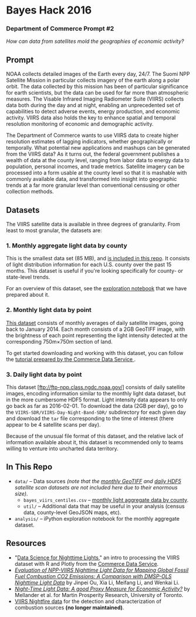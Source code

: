 # Bayes Hack 2016

### Department of Commerce Prompt #2

_How can data from satellites mold the geographies of economic activity?_

## Prompt

NOAA collects detailed images of the Earth every day, 24/7. The Suomi NPP Satellite Mission in particular collects imagery of the earth along a polar orbit. The data collected by this mission has been of particular significance for earth scientists, but the data can be used for far more than atmospheric measures. The Visable Infrared Imaging Radiometer Suite (VIIRS) collects data both during the day and at night, enabling an unprecedented set of capabilities to detect adverse events, energy production, and economic activity. VIIRS data also holds the key to enhance spatial and temporal resolution monitoring of economic and demographic activity.

The Department of Commerce wants to use VIIRS data to create higher resolution estimates of lagging indicators, whether geographically or temporally. What potential new applications and mashups can be generated from the VIIRS data? As it turns out, the federal government publishes a wealth of data at the county level, ranging from labor data to energy data to population, personal incomes, and trade metrics. Satellite imagery can be processed into a form usable at the county level so that it is mashable with commonly available data, and transformed into insight into geographic trends at a far more granular level than conventional censusing or other collection methods.

## Datasets

The VIIRS satellite data is available in three degrees of granularity. From least to most granular, the datasets are:

### 1. Monthly aggregate light data by county

This is the smallest data set (85 MB), and [is included in this repo](https://github.com/bayesimpact/bayeshack-commerce-satellite/blob/master/data/bayes_viirs_centiles.csv). It consists of light distribution information for each U.S. county over the past 15 months. This dataset is useful if you're looking specifically for county- or state-level trends.

For an overview of this dataset, see the [exploration notebook](https://github.com/bayesimpact/bayeshack-commerce-satellite/blob/master/analysis/VIIRS_centiles_exploration.ipynb) that we have prepared about it.

### 2. Monthly light data by point

[This dataset](http://ngdc.noaa.gov/eog/viirs/download_monthly.html) consists of monthly averages of daily satellite images, going back to January 2014. Each month consists of a 2GB GeoTIFF image, with the brightness of each point representing the light intensity detected at the corresponding 750m×750m section of land.

To get started downloading and working with this dataset, you can follow the [tutorial prepared by the Commerce Data Service ](http://commercedataservice.github.io/tutorial_viirs_part1).

### 3. Daily light data by point

This dataset [ftp://ftp-npp.class.ngdc.noaa.gov/] consists of daily satellite images, encoding information similar to the monthly light data dataset, but in the more cumbersome HDF5 format. Light intensity data appears to only go back as far as 2016-02-01. To download the data (2GB per day), go to the `VIIRS-SDR/VIIRS-Day-Night-Band-SDR/` subdirectory for each given day and download the `tar` file corresponding to the time of interest (there appear to be 4 satellite scans per day).

Because of the unusual file format of this dataset, and the relative lack of information available about it, this dataset is recommended only to teams willing to venture into uncharted data territory.

## In This Repo

* `data/` – Data sources _(note that the [monthly GeoTIFF](#2-monthly-light-data-by-point) and [daily HDF5](#3-daily-light-data-by-point) satellite scan datasets are not included here due to their enormous size)_.
  * `bayes_viirs_centiles.csv` – [monthly light aggregate data by county](#1-monthly-aggregate-light-data-by-county).
  * `util/` – Additional data that may be useful in your analysis (census data, county-level GeoJSON maps, etc).
* `analysis/` – iPython exploration notebook for the monthly aggregate dataset.

## Resources

* "[Data Science for Nighttime Lights](http://commercedataservice.github.io/tutorial_viirs_part1/)," an intro to processing the VIIRS dataset with R and Plotly from the [Commerce Data Service](https://github.com/commercedataservice).
* _[Evaluation of NPP-VIIRS Nighttime Light Data for Mapping Global Fossil Fuel Combustion CO2 Emissions: A Comparison with DMSP-OLS Nighttime Light Data](http://www.ncbi.nlm.nih.gov/pmc/articles/PMC4577086/)_ by Jinpei Ou, Xia Li, Meifang Li, and Wenkai Li.
* _[Night-Time Light Data: A good Proxy Measure for Economic Activity?](http://martinprosperity.org/papers/Night-time%20LightData-Formatted.pdf)_ by Mellander et al. for Martin Prosperity Research, University of Toronto.
* [VIIRS Nightfire data](http://ngdc.noaa.gov/eog/viirs/download_viirs_fire.html) for the detection and characterization of combustion sources **(no longer maintained)**.
